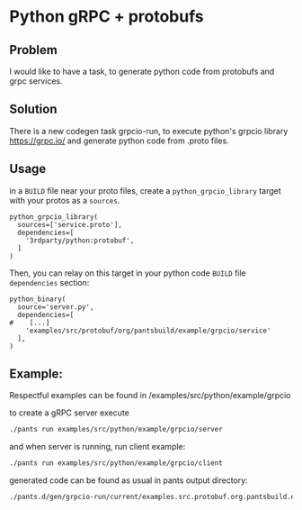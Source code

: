 # Python gRPC + protobufs

## Problem
I would like to have a task, to generate python code from protobufs and grpc services.

## Solution
There is a new codegen task grpcio-run, to execute python's grpcio library https://grpc.io/ and generate python code from .proto files.

## Usage

in a `BUILD` file near your proto files, create a `python_grpcio_library` target with your protos as a `sources`.

```build
python_grpcio_library(
  sources=['service.proto'],
  dependencies=[
    '3rdparty/python:protobuf',
  ]
)
```

Then, you can relay on this target in your python code `BUILD` file `dependencies` section:

```build
python_binary(
  source='server.py',
  dependencies=[
#    [...]
    'examples/src/protobuf/org/pantsbuild/example/grpcio/service'
  ],
)
```

## Example:
Respectful examples can be found in /examples/src/python/example/grpcio

to create a gRPC server execute
```bash
./pants run examples/src/python/example/grpcio/server
```

and when server is running, run client example:
```bash
./pants run examples/src/python/example/grpcio/client
```

generated code can be found as usual in pants output directory:
```bash
./pants.d/gen/grpcio-run/current/examples.src.protobuf.org.pantsbuild.example.service.service/current/org/pantsbuild/example/service
```
